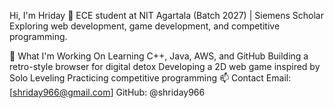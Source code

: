 Hi, I'm Hriday 👋
ECE student at NIT Agartala (Batch 2027) | Siemens Scholar
Exploring web development, game development, and competitive programming.

🔹 What I'm Working On
Learning C++, Java, AWS, and GitHub
Building a retro-style browser for digital detox
Developing a 2D web game inspired by Solo Leveling
Practicing competitive programming
📫 Contact
Email: [shriday966@gmail.com]
GitHub: @shriday966

